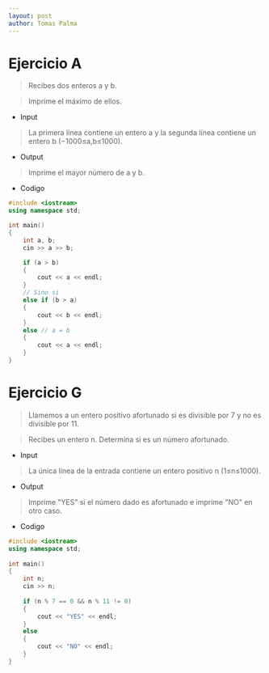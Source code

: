 ```yaml
---
layout: post
author: Tomas Palma
---
```


# Ejercicio A

> Recibes dos enteros a y b.

> Imprime el máximo de ellos.

- Input
> La primera línea contiene un entero a y la segunda línea contiene un entero b (−1000≤a,b≤1000).

- Output
> Imprime el mayor número de a y b.

- Codigo 

```cpp
#include <iostream>
using namespace std;

int main()
{
    int a, b;
    cin >> a >> b;

    if (a > b)
    {
        cout << a << endl;
    } 
    // Sino si 
    else if (b > a) 
    {
        cout << b << endl;
    }
    else // a = b
    {
        cout << a << endl;
    }
}
```


# Ejercicio G

> Llamemos a un entero positivo afortunado si es divisible por 7 y no es divisible por 11.

> Recibes un entero n. Determina si es un número afortunado.

- Input
> La única línea de la entrada contiene un entero positivo n (1≤n≤1000).

- Output
> Imprime "YES" si el número dado es afortunado e imprime "NO" en otro caso.

- Codigo 

```cpp
#include <iostream>
using namespace std;
 
int main()
{
    int n; 
    cin >> n;
 
    if (n % 7 == 0 && n % 11 != 0)
    {
        cout << "YES" << endl;
    }
    else
    {
        cout << "NO" << endl;
    }
}
```